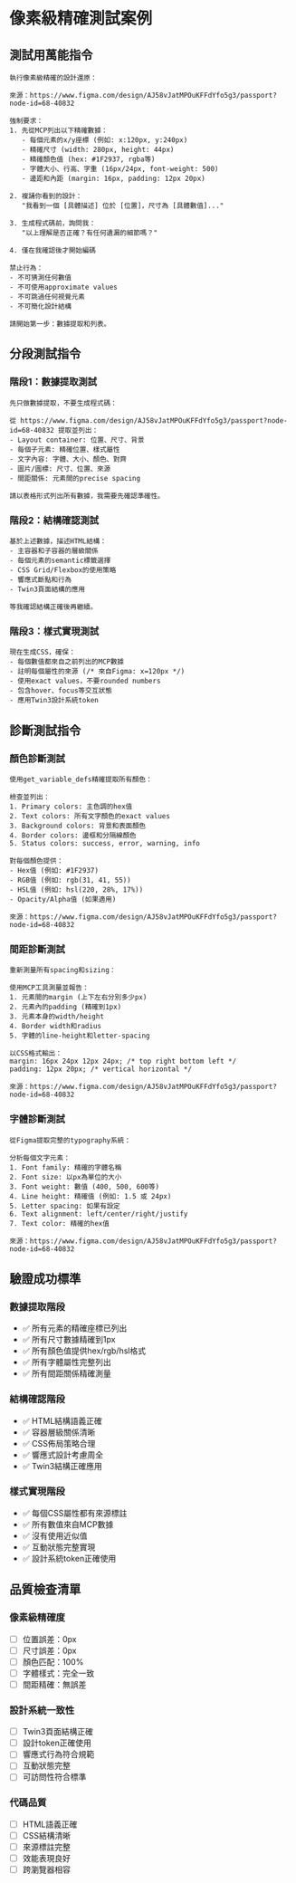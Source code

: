 # 像素級精確測試案例

## 測試用萬能指令

```
執行像素級精確的設計還原：

來源：https://www.figma.com/design/AJ58vJatMPOuKFFdYfo5g3/passport?node-id=68-40832

強制要求：
1. 先從MCP列出以下精確數據：
   - 每個元素的x/y座標 (例如: x:120px, y:240px)
   - 精確尺寸 (width: 280px, height: 44px)
   - 精確顏色值 (hex: #1F2937, rgba等)
   - 字體大小、行高、字重 (16px/24px, font-weight: 500)
   - 邊距和內距 (margin: 16px, padding: 12px 20px)

2. 複誦你看到的設計：
   "我看到一個 [具體描述] 位於 [位置]，尺寸為 [具體數值]..."

3. 生成程式碼前，詢問我：
   "以上理解是否正確？有任何遺漏的細節嗎？"

4. 僅在我確認後才開始編碼

禁止行為：
- 不可猜測任何數值
- 不可使用approximate values
- 不可跳過任何視覺元素
- 不可簡化設計結構

請開始第一步：數據提取和列表。
```

## 分段測試指令

### 階段1：數據提取測試
```
先只做數據提取，不要生成程式碼：

從 https://www.figma.com/design/AJ58vJatMPOuKFFdYfo5g3/passport?node-id=68-40832 提取並列出：
- Layout container: 位置、尺寸、背景
- 每個子元素: 精確位置、樣式屬性  
- 文字內容: 字體、大小、顏色、對齊
- 圖片/圖標: 尺寸、位置、來源
- 間距關係: 元素間的precise spacing

請以表格形式列出所有數據，我需要先確認準確性。
```

### 階段2：結構確認測試
```
基於上述數據，描述HTML結構：
- 主容器和子容器的層級關係
- 每個元素的semantic標籤選擇
- CSS Grid/Flexbox的使用策略
- 響應式斷點和行為
- Twin3頁面結構的應用

等我確認結構正確後再繼續。
```

### 階段3：樣式實現測試
```
現在生成CSS，確保：
- 每個數值都來自之前列出的MCP數據
- 註明每個屬性的來源 (/* 來自Figma: x=120px */)
- 使用exact values，不要rounded numbers
- 包含hover、focus等交互狀態
- 應用Twin3設計系統token
```

## 診斷測試指令

### 顏色診斷測試
```
使用get_variable_defs精確提取所有顏色：

檢查並列出：
1. Primary colors: 主色調的hex值
2. Text colors: 所有文字顏色的exact values  
3. Background colors: 背景和表面顏色
4. Border colors: 邊框和分隔線顏色
5. Status colors: success, error, warning, info

對每個顏色提供：
- Hex值 (例如: #1F2937)
- RGB值 (例如: rgb(31, 41, 55))  
- HSL值 (例如: hsl(220, 28%, 17%))
- Opacity/Alpha值 (如果適用)

來源：https://www.figma.com/design/AJ58vJatMPOuKFFdYfo5g3/passport?node-id=68-40832
```

### 間距診斷測試
```
重新測量所有spacing和sizing：

使用MCP工具測量並報告：
1. 元素間的margin (上下左右分別多少px)
2. 元素內的padding (精確到1px)
3. 元素本身的width/height
4. Border width和radius
5. 字體的line-height和letter-spacing

以CSS格式輸出：
margin: 16px 24px 12px 24px; /* top right bottom left */
padding: 12px 20px; /* vertical horizontal */

來源：https://www.figma.com/design/AJ58vJatMPOuKFFdYfo5g3/passport?node-id=68-40832
```

### 字體診斷測試
```
從Figma提取完整的typography系統：

分析每個文字元素：
1. Font family: 精確的字體名稱
2. Font size: 以px為單位的大小
3. Font weight: 數值 (400, 500, 600等)
4. Line height: 精確值 (例如: 1.5 或 24px)
5. Letter spacing: 如果有設定
6. Text alignment: left/center/right/justify
7. Text color: 精確的hex值

來源：https://www.figma.com/design/AJ58vJatMPOuKFFdYfo5g3/passport?node-id=68-40832
```

## 驗證成功標準

### 數據提取階段
- ✅ 所有元素的精確座標已列出
- ✅ 所有尺寸數據精確到1px
- ✅ 所有顏色值提供hex/rgb/hsl格式
- ✅ 所有字體屬性完整列出
- ✅ 所有間距關係精確測量

### 結構確認階段
- ✅ HTML結構語義正確
- ✅ 容器層級關係清晰
- ✅ CSS佈局策略合理
- ✅ 響應式設計考慮周全
- ✅ Twin3結構正確應用

### 樣式實現階段
- ✅ 每個CSS屬性都有來源標註
- ✅ 所有數值來自MCP數據
- ✅ 沒有使用近似值
- ✅ 互動狀態完整實現
- ✅ 設計系統token正確使用

## 品質檢查清單

### 像素級精確度
- [ ] 位置誤差：0px
- [ ] 尺寸誤差：0px
- [ ] 顏色匹配：100%
- [ ] 字體樣式：完全一致
- [ ] 間距精確：無誤差

### 設計系統一致性
- [ ] Twin3頁面結構正確
- [ ] 設計token正確使用
- [ ] 響應式行為符合規範
- [ ] 互動狀態完整
- [ ] 可訪問性符合標準

### 代碼品質
- [ ] HTML語義正確
- [ ] CSS結構清晰
- [ ] 來源標註完整
- [ ] 效能表現良好
- [ ] 跨瀏覽器相容
